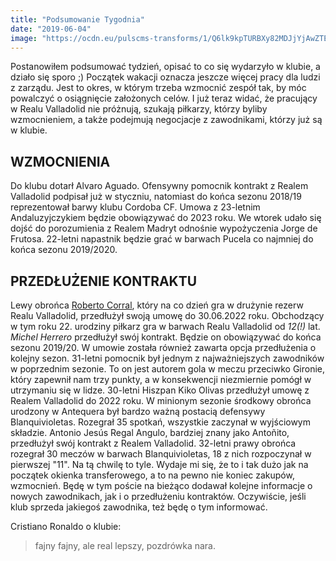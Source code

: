 ```yaml
---
title: "Podsumowanie Tygodnia"
date: "2019-06-04"
image: "https://ocdn.eu/pulscms-transforms/1/Q6lk9kpTURBXy82MDJjYjAwZTExN2QwNzVhZmVhOTc1ZGE2NDZiMmQ1NC5qcGeSlQMATs0JxM0FfpMFzQMUzQG8gaEwAQ"
---
```


Postanowiłem podsumować tydzień, opisać to co się wydarzyło w klubie, a działo się sporo ;)
Początek wakacji oznacza jeszcze więcej pracy dla ludzi z zarządu. Jest to okres, w którym trzeba wzmocnić zespół tak, by móc powalczyć o osiągnięcie założonych celów. I już teraz widać, że pracujący w Realu Valladolid nie próżnują, szukają piłkarzy, którzy byliby wzmocnieniem, a także podejmują negocjacje z zawodnikami, którzy już są w klubie.

## WZMOCNIENIA

Do klubu dotarł Alvaro Aguado. Ofensywny pomocnik kontrakt z Realem Valladolid podpisał już w styczniu, natomiast do końca sezonu 2018/19 reprezentował barwy klubu Cordoba CF. Umowa z 23-letnim Andaluzyjczykiem będzie obowiązywać do 2023 roku.
We wtorek udało się dojść do porozumienia z Realem Madryt odnośnie wypożyczenia Jorge de Frutosa. 22-letni napastnik będzie grać w barwach Pucela co najmniej do końca sezonu 2019/2020.

## PRZEDŁUŻENIE KONTRAKTU

Lewy obrońca [Roberto Corral](https://www.transfermarkt.pl/roberto-corral/profil/spieler/379714), który na co dzień gra w drużynie rezerw Realu Valladolid, przedłużył swoją umowę do 30.06.2022 roku. Obchodzący w tym roku 22. urodziny piłkarz gra w barwach Realu Valladolid od *12(!)* lat.
*Michel Herrero* przedłużył swój kontrakt. Będzie on obowiązywać do końca sezonu 2019/20. W umowie została również zawarta opcja przedłużenia o kolejny sezon. 31-letni pomocnik był jednym z najważniejszych zawodników w poprzednim sezonie. To on jest autorem gola w meczu przeciwko Gironie, który zapewnił nam trzy punkty, a w konsekwencji niezmiernie pomógł w utrzymaniu się w lidze.
30-letni Hiszpan Kiko Olivas przedłużył umowę z Realem Valladolid do 2022 roku. W minionym sezonie środkowy obrońca urodzony w Antequera był bardzo ważną postacią defensywy Blanquivioletas. Rozegrał 35 spotkań, wszystkie zaczynał w wyjściowym składzie.
Antonio Jesús Regal Angulo, bardziej znany jako Antoñito, przedłużył swój kontrakt z Realem Valladolid. 32-letni prawy obrońca rozegrał 30 meczów w barwach Blanquivioletas, 18 z nich rozpoczynał w pierwszej "11".
Na tą chwilę to tyle. Wydaje mi się, że to i tak dużo jak na początek okienka transferowego, a to na pewno nie koniec zakupów, wzmocnień. Będę w tym poście na bieżąco dodawał kolejne informacje o nowych zawodnikach, jak i o przedłużeniu kontraktów. Oczywiście, jeśli klub sprzeda jakiegoś zawodnika, też będę o tym informować.
 
 
Cristiano Ronaldo o klubie: 
 > fajny fajny, ale real lepszy, pozdrówka nara.